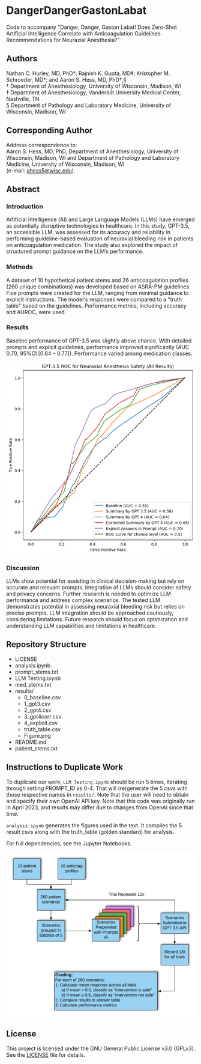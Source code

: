 # DangerDangerGastonLabat
 Code to accompany "Danger, Danger, Gaston Labat! Does Zero-Shot Artificial Intelligence Correlate with Anticoagulation Guidelines Recommendations for Neuraxial Anesthesia?"

## Authors
Nathan C. Hurley, MD, PhD†; Rajnish K. Gupta, MD‡; Kristopher M. Schroeder, MD†; and Aaron S. Hess, MD, PhD†,§  
† Department of Anesthesiology, University of Wisconsin, Madison, WI  
‡ Department of Anesthesiology, Vanderbilt University Medical Center, Nashville, TN  
§ Department of Pathology and Laboratory Medicine, University of Wisconsin, Madison, WI

## Corresponding Author
Address correspondence to:  
Aaron S. Hess, MD, PhD, Department of Anesthesiology, University of Wisconsin, Madison, WI and Department of Pathology and Laboratory Medicine, University of Wisconsin, Madison, WI  
(e-mail: ahess5@wisc.edu).

## Abstract
### Introduction
Artificial Intelligence (AI) and Large Language Models (LLMs) have emerged as potentially disruptive technologies in healthcare. In this study, GPT-3.5, an accessible LLM, was assessed for its accuracy and reliability in performing guideline-based evaluation of neuraxial bleeding risk in patients on anticoagulation medication. The study also explored the impact of structured prompt guidance on the LLM’s performance.

### Methods
A dataset of 10 hypothetical patient stems and 26 anticoagulation profiles (260 unique combinations) was developed based on ASRA-PM guidelines. Five prompts were created for the LLM, ranging from minimal guidance to explicit instructions. The model's responses were compared to a "truth table" based on the guidelines. Performance metrics, including accuracy and AUROC, were used.

### Results
Baseline performance of GPT-3.5 was slightly above chance. With detailed prompts and explicit guidelines, performance improved significantly (AUC 0.70, 95%CI [0.64 – 0.77]). Performance varied among medication classes.

![Overall Receiver Operating Curve for Each Prompt](figures/Overall_ROC.png)


### Discussion
LLMs show potential for assisting in clinical decision-making but rely on accurate and relevant prompts. Integration of LLMs should consider safety and privacy concerns. Further research is needed to optimize LLM performance and address complex scenarios. The tested LLM demonstrates potential in assessing neuraxial bleeding risk but relies on precise prompts. LLM integration should be approached cautiously, considering limitations. Future research should focus on optimization and understanding LLM capabilities and limitations in healthcare.

## Repository Structure
- LICENSE
- analysis.ipynb
- prompt_stems.txt
- LLM Testing.ipynb
- med_stems.txt
- results/
  - 0_baseline.csv
  - 1_gpt3.csv
  - 2_gpt4.csv
  - 3_gpt4corr.csv
  - 4_explicit.csv
  - truth_table.csv
  - Figure.png
- README.md
- patient_stems.txt

## Instructions to Duplicate Work
To duplicate our work, `LLM Testing.ipynb` should be run 5 times, iterating through setting PROMPT_ID as 0-4. That will (re)generate the 5 csvs with those respective names in `results/`. Note that the user will need to obtain and specify their own OpenAI API key. Note that this code was originally run in April 2023, and results may differ due to changes from OpenAI since that time.

`analysis.ipynb` generates the figures used in the text. It compiles the 5 result csvs along with the truth_table (golden standard) for analysis.

For full dependencies, see the Jupyter Notebooks.

![Overall Receiver Operating Curve for Each Prompt](figures/Process_Overview.png)

## License
This project is licensed under the GNU General Public License v3.0 (GPLv3). See the [LICENSE](./LICENSE) file for details.


